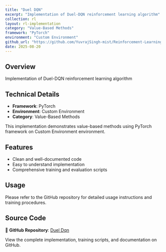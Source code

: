 ```yaml
---
title: "Duel DQN"
excerpt: "Implementation of Duel-DQN reinforcement learning algorithm"
collection: rl
layout: rl-implementation
category: "Value-Based Methods"
framework: "PyTorch"
environment: "Custom Environment"
github_url: "https://github.com/YuvrajSingh-mist/Reinforcement-Learning/tree/master/Duel-DQN"
date: 2025-08-20
---
```


## Overview
Implementation of Duel-DQN reinforcement learning algorithm

## Technical Details
- **Framework**: PyTorch
- **Environment**: Custom Environment
- **Category**: Value-Based Methods

This implementation demonstrates value-based methods using PyTorch framework on Custom Environment environment.

## Features
- Clean and well-documented code
- Easy to understand implementation
- Comprehensive training and evaluation scripts

## Usage
Please refer to the GitHub repository for detailed usage instructions and training procedures.


## Source Code
📁 **GitHub Repository**: [Duel Dqn](https://github.com/YuvrajSingh-mist/Reinforcement-Learning/tree/master/Duel-DQN)

View the complete implementation, training scripts, and documentation on GitHub.
